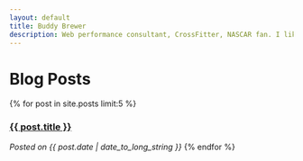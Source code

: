 ```yaml
---
layout: default
title: Buddy Brewer
description: Web performance consultant, CrossFitter, NASCAR fan. I like things that go fast.
---
```


Blog Posts
==========

{% for post in site.posts limit:5 %}
### <a href="{{ post.url }}">{{ post.title }}</a>
<em>Posted on {{ post.date | date_to_long_string }}</em>
{% endfor %}
